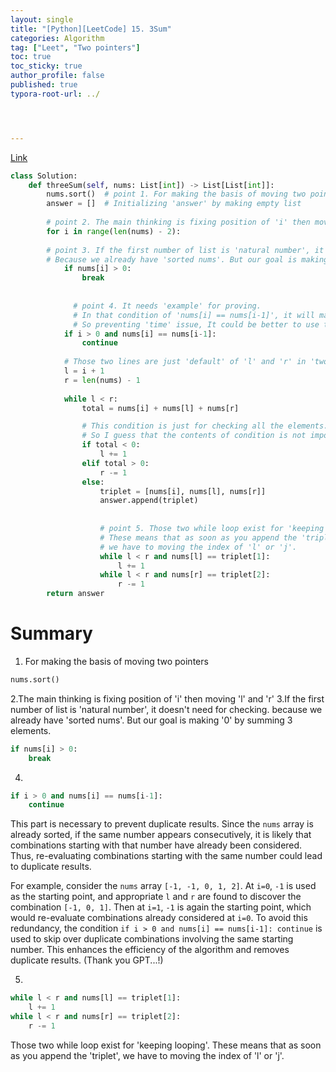 ```yaml
---
layout: single
title: "[Python][LeetCode] 15. 3Sum"
categories: Algorithm
tag: ["Leet", "Two pointers"]
toc: true
toc_sticky: true
author_profile: false
published: true
typora-root-url: ../




---
```


[Link](https://leetcode.com/problems/3sum/description/)

```python
class Solution:
    def threeSum(self, nums: List[int]) -> List[List[int]]:
        nums.sort()  # point 1. For making the basis of moving two pointers
        answer = []  # Initializing 'answer' by making empty list
        
        # point 2. The main thinking is fixing position of 'i' then moving 'l' and 'r'
        for i in range(len(nums) - 2):  
          
        # point 3. If the first number of list is 'natural number', it doesn't need for checking.
        # Because we already have 'sorted nums'. But our goal is making '0' by summing 3 elements.
            if nums[i] > 0:
                break  
              
              
              # point 4. It needs 'example' for proving.
              # In that condition of 'nums[i] == nums[i-1]', it will make just same combination.
              # So preventing 'time' issue, It could be better to use this code.
            if i > 0 and nums[i] == nums[i-1]:
                continue  
            
            # Those two lines are just 'default' of 'l' and 'r' in 'two pointer' problem
            l = i + 1  
            r = len(nums) - 1 
            
            while l < r:  
                total = nums[i] + nums[l] + nums[r]

                # This condition is just for checking all the elements.
                # So I guess that the contents of condition is not important
                if total < 0: 
                    l += 1 
                elif total > 0:
                    r -= 1  
                else:
                    triplet = [nums[i], nums[l], nums[r]]  
                    answer.append(triplet)  
                    
                    
                    # point 5. Those two while loop exist for 'keeping looping'
                    # These means that as soon as you append the 'triplet',
                    # we have to moving the index of 'l' or 'j'.
                    while l < r and nums[l] == triplet[1]:
                        l += 1  
                    while l < r and nums[r] == triplet[2]:
                        r -= 1  
        return answer  

```

# Summary

1. For making the basis of moving two pointers

```python
nums.sort() 
```

2.The main thinking is fixing position of 'i' then moving 'l' and 'r'
3.If the first number of list is 'natural number', it doesn't need for checking. because we already have 'sorted nums'. But our goal is making '0' by summing 3 elements.

```python
if nums[i] > 0:
    break  
```

4.
```python
if i > 0 and nums[i] == nums[i-1]:
    continue  
```
This part is necessary to prevent duplicate results. Since the `nums` array is already sorted, if the same number appears consecutively, it is likely that combinations starting with that number have already been considered. Thus, re-evaluating combinations starting with the same number could lead to duplicate results.

For example, consider the `nums` array `[-1, -1, 0, 1, 2]`. At `i=0`, `-1` is used as the starting point, and appropriate `l` and `r` are found to discover the combination `[-1, 0, 1]`. Then at `i=1`, `-1` is again the starting point, which would re-evaluate combinations already considered at `i=0`. To avoid this redundancy, the condition `if i > 0 and nums[i] == nums[i-1]: continue` is used to skip over duplicate combinations involving the same starting number. This enhances the efficiency of the algorithm and removes duplicate results. (Thank you GPT...!)

5.

```python
while l < r and nums[l] == triplet[1]:
    l += 1  
while l < r and nums[r] == triplet[2]:
    r -= 1  
```

Those two while loop exist for 'keeping looping'. These means that as soon as you append the 'triplet', we have to moving the index of 'l' or 'j'.

